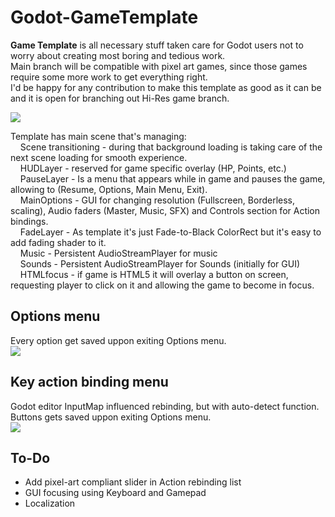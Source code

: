
# Godot-GameTemplate
**Game Template** is all necessary stuff taken care for Godot users not to worry about creating most boring and tedious work.  
Main branch will be compatible with pixel art games, since those games require some more work to get everything right.  
I'd be happy for any contribution to make this template as good as it can be and it is open for branching out Hi-Res game branch.  

![](https://github.com/nezvers/Godot-GameTemplate/blob/master/Img/MainSceneTree.PNG?raw=true)

Template has main scene that's managing:  
&nbsp;&nbsp;&nbsp;&nbsp;Scene transitioning - during that background loading is taking care of the next scene loading for smooth experience.  
&nbsp;&nbsp;&nbsp;&nbsp;HUDLayer - reserved for game specific overlay (HP, Points, etc.)  
&nbsp;&nbsp;&nbsp;&nbsp;PauseLayer - Is a menu that appears while in game and pauses the game, allowing to (Resume, Options, Main Menu, Exit).  
&nbsp;&nbsp;&nbsp;&nbsp;MainOptions - GUI for changing resolution (Fullscreen, Borderless, scaling), Audio faders (Master, Music, SFX) and Controls section for Action bindings.    
&nbsp;&nbsp;&nbsp;&nbsp;FadeLayer - As template it's just Fade-to-Black ColorRect but it's easy to add fading shader to it.  
&nbsp;&nbsp;&nbsp;&nbsp;Music - Persistent AudioStreamPlayer for music  
&nbsp;&nbsp;&nbsp;&nbsp;Sounds - Persistent AudioStreamPlayer for Sounds (initially for GUI)  
&nbsp;&nbsp;&nbsp;&nbsp;HTMLfocus - if game is HTML5 it will overlay a button on screen, requesting player to click on it and allowing the game to become in focus.  

## Options menu
Every option get saved uppon exiting Options menu.  
![](https://github.com/nezvers/Godot-GameTemplate/blob/master/Img/Options.png?raw=true)

## Key action binding menu
Godot editor InputMap influenced rebinding, but with auto-detect function.  
Buttons gets saved uppon exiting Options menu.  
![](https://github.com/nezvers/Godot-GameTemplate/blob/master/Img/Controls.PNG?raw=true)

## To-Do
* Add pixel-art compliant slider in Action rebinding list
* GUI focusing using Keyboard and Gamepad
* Localization
